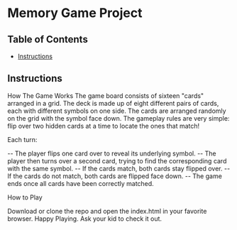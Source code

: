 # Memory Game Project

## Table of Contents

* [Instructions](#instructions)

## Instructions

How The Game Works
The game board consists of sixteen "cards" arranged in a grid. The deck is made up of eight different pairs of cards, each with different symbols on one side. The cards are arranged randomly on the grid with the symbol face down. The gameplay rules are very simple: flip over two hidden cards at a time to locate the ones that match!

Each turn:

-- The player flips one card over to reveal its underlying symbol.
-- The player then turns over a second card, trying to find the corresponding card with the same symbol.
-- If the cards match, both cards stay flipped over.
-- If the cards do not match, both cards are flipped face down.
-- The game ends once all cards have been correctly matched.

How to Play

Download or clone the repo and open the index.html in your favorite browser. Happy Playing. Ask your kid to check it out.
